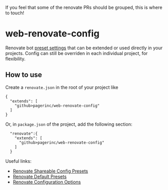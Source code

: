 If you feel that some of the renovate PRs should be grouped, this is where to touch!

# web-renovate-config

Renovate bot [preset settings][presets] that can be extended or used directly in your projects.
Config can still be overriden in each individual project, for flexibility.

## How to use

Create a `renovate.json` in the root of your project like
```
{
  "extends": [
    "github>pagerinc/web-renovate-config"
  ]
}
```
Or, in `package.json` of the project, add the following section:
```
  "renovate":{
    "extends": [
      "github>pagerinc/web-renovate-config"
    ]
  }
```

Useful links:
- [Renovate Shareable Config Presets][presets]
- [Renovate Default Presets][defaultpresets]
- [Renovate Configuration Options][presets]

[presets]: https://renovatebot.com/docs/config-presets
[defaultpresets]: https://docs.renovatebot.com/presets-default
[options]: https://docs.renovatebot.com/configuration-options
